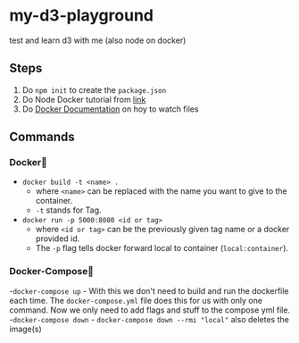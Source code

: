 # my-d3-playground
test and learn d3 with me (also node on docker)

## Steps
1. Do `npm init` to create the `package.json`
2. Do Node Docker tutorial from [link](https://youtu.be/gAkwW2tuIqE)
3. Do [Docker Documentation](https://docs.docker.com/compose/file-watch/) on hoy to watch files

## Commands
### Docker🐳
- `docker build -t <name> .` 
    -  where `<name>` can be replaced with the name you want to give to the container. 
    - `-t` stands for Tag.
- `docker run -p 5000:8080 <id or tag>` 
    - where `<id or tag>` can be the previously given tag name or a docker provided id. 
    - The `-p` flag tells docker forward local to container (`local:container`).
### Docker-Compose🐋
-`docker-compose up`
    - With this we don't need to build and run the dockerfile each time. The `docker-compose.yml` file does this for us with only one command. Now we only need to add flags and stuff to the compose yml file.
-`docker-compose down`
    - `docker-compose down --rmi "local"` also deletes the image(s)